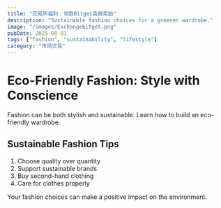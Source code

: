 ```yaml
---
title: "交易所福利：领取Bitget高佣奖励"
description: "Sustainable fashion choices for a greener wardrobe."
image: "/images/Exchangebitget.png"
pubDate: 2025-08-01
tags: ["fashion", "sustainability", "lifestyle"]
category: "市场交易"
---
```


# Eco-Friendly Fashion: Style with Conscience

Fashion can be both stylish and sustainable. Learn how to build an eco-friendly wardrobe.

## Sustainable Fashion Tips

1. Choose quality over quantity
2. Support sustainable brands
3. Buy second-hand clothing
4. Care for clothes properly

Your fashion choices can make a positive impact on the environment.